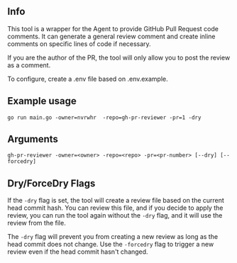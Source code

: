 ## Info

This tool is a wrapper for the Agent to provide GitHub Pull Request code comments. It can generate a general review comment and create inline comments on specific lines of code if necessary.

If you are the author of the PR, the tool will only allow you to post the review as a comment.

To configure, create a .env file based on .env.example.

## Example usage

```
go run main.go -owner=nvrwhr  -repo=gh-pr-reviewer -pr=1 -dry
```

## Arguments

```
gh-pr-reviewer -owner=<owner> -repo=<repo> -pr=<pr-number> [--dry] [--forcedry]
```

## Dry/ForceDry Flags

If the `-dry` flag is set, the tool will create a review file based on the current head commit hash. You can review this file, and if you decide to apply the review, you can run the tool again without the `-dry` flag, and it will use the review from the file.

The `-dry` flag will prevent you from creating a new review as long as the head commit does not change. Use the `-forcedry` flag to trigger a new review even if the head commit hasn't changed.
